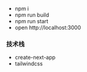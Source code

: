 - npm i
- npm run build
- npm run start
- open http://localhost:3000

### 技术栈

- create-next-app
- tailwindcss
